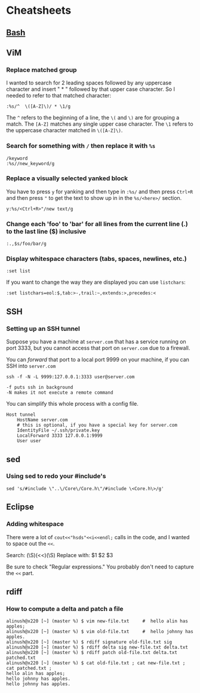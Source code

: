 Cheatsheets
===========

[Bash](bash/)
-------------

ViM
---

### Replace matched group

I wanted to search for 2 leading spaces followed by any uppercase character
and insert " * " followed by  that upper case character. So I needed to refer to that matched character:

    :%s/^  \([A-Z]\)/ * \1/g

The `^` refers to the beginning of a line, the `\(` and `\)` are for grouping a match. The `[A-Z]` matches any single upper case character. The `\1` refers to the uppercase character matched in `\([A-Z]\)`.

### Search for something with `/` then replace it with `%s`

    /keyword
    :%s//new_keyword/g

### Replace a visually selected yanked block

You have to press `y` for yanking and then type in `:%s/` and then press `Ctrl+R` and then press `"` to get the text to show up in in the `%s/<here>/` section.

    y:%s/<Ctrl+R>"/new text/g

### Change each 'foo' to 'bar' for all lines from the current line (.) to the last line ($) inclusive
    
    :.,$s/foo/bar/g

### Display whitespace characters (tabs, spaces, newlines, etc.)

    :set list

If you want to change the way they are displayed you can use `listchars`:

    :set listchars=eol:$,tab:>-,trail:~,extends:>,precedes:<

SSH
---

### Setting up an SSH tunnel

Suppose you have a machine at `server.com` that has a service running on port 3333, but you cannot
access that port on `server.com` due to a firewall.

You can _forward_ that port to a local port 9999 on your machine, if you can SSH into `server.com`

    ssh -f -N -L 9999:127.0.0.1:3333 user@server.com

    -f puts ssh in background
    -N makes it not execute a remote command

You can simplify this whole process with a config file.

    Host tunnel
        HostName server.com
        # this is optional, if you have a special key for server.com
        IdentityFile ~/.ssh/private.key
        LocalForward 3333 127.0.0.1:9999
        User user

sed
---

### Using sed to redo your \#include's

    sed 's/#include \"..\/Core\/Core.h\"/#include \<Core.h\>/g' 

Eclipse
-------

### Adding whitespace

There were a lot of `cout<<"hsds"<<i<<endl;` calls in the code, and I
wanted to space out the `<<`.

Search: (\S)(<<)(\S)
Replace with: $1 $2 $3

Be sure to check "Regular expressions." You probably don't need to capture the `<<` part.

rdiff
-----

### How to compute a delta and patch a file

    alinush@x220 [~] (master %) $ vim new-file.txt     #  hello alin has apples;
    alinush@x220 [~] (master %) $ vim old-file.txt     #  hello johnny has apples.
    alinush@x220 [~] (master %) $ rdiff signature old-file.txt sig
    alinush@x220 [~] (master %) $ rdiff delta sig new-file.txt delta.txt
    alinush@x220 [~] (master %) $ rdiff patch old-file.txt delta.txt patched.txt
    alinush@x220 [~] (master %) $ cat old-file.txt ; cat new-file.txt ; cat patched.txt ;
    hello alin has apples;
    hello johnny has apples.
    hello johnny has apples.
